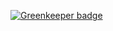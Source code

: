

[![Greenkeeper badge](https://badges.greenkeeper.io/Pravandan/phulki_backend.svg?token=9d80ff8a017563be32a83c9cc2bff7f40a4e8f55303e5458e421aa2d90ef0260&ts=1512884849619)](https://greenkeeper.io/)